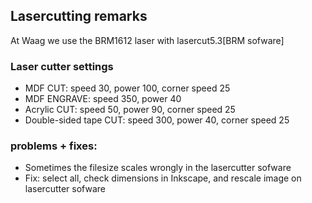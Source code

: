 ## Lasercutting remarks
At Waag we use the BRM1612 laser with lasercut5.3[BRM sofware]

### Laser cutter settings
* MDF CUT: speed 30, power 100, corner speed 25
* MDF ENGRAVE: speed 350, power 40
* Acrylic CUT: speed 50, power 90, corner speed 25 
* Double-sided tape CUT: speed 300, power 40, corner speed 25 

### problems + fixes:
* Sometimes the filesize scales wrongly in the lasercutter sofware
* Fix: select all, check dimensions in Inkscape, and rescale image on lasercutter sofware
